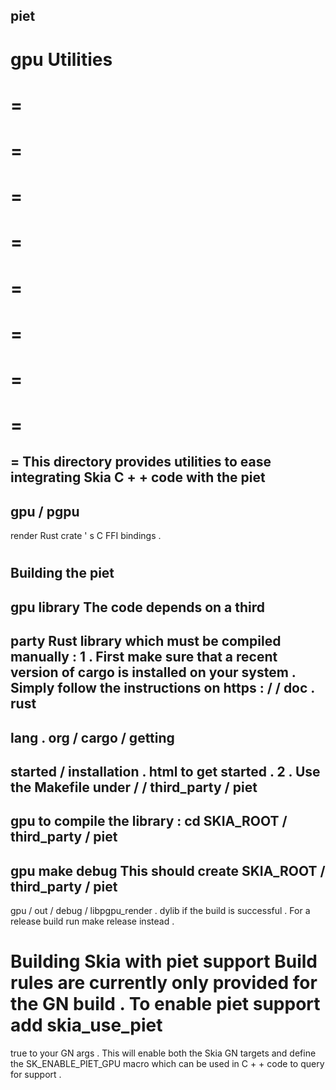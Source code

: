 piet
-
gpu
Utilities
=
=
=
=
=
=
=
=
=
=
=
=
=
=
=
=
=
=
This
directory
provides
utilities
to
ease
integrating
Skia
C
+
+
code
with
the
piet
-
gpu
/
pgpu
-
render
Rust
crate
'
s
C
FFI
bindings
.
#
#
#
Building
the
piet
-
gpu
library
The
code
depends
on
a
third
-
party
Rust
library
which
must
be
compiled
manually
:
1
.
First
make
sure
that
a
recent
version
of
cargo
is
installed
on
your
system
.
Simply
follow
the
instructions
on
https
:
/
/
doc
.
rust
-
lang
.
org
/
cargo
/
getting
-
started
/
installation
.
html
to
get
started
.
2
.
Use
the
Makefile
under
/
/
third_party
/
piet
-
gpu
to
compile
the
library
:
cd
SKIA_ROOT
/
third_party
/
piet
-
gpu
make
debug
This
should
create
SKIA_ROOT
/
third_party
/
piet
-
gpu
/
out
/
debug
/
libpgpu_render
.
dylib
if
the
build
is
successful
.
For
a
release
build
run
make
release
instead
.
#
#
#
Building
Skia
with
piet
support
Build
rules
are
currently
only
provided
for
the
GN
build
.
To
enable
piet
support
add
skia_use_piet
=
true
to
your
GN
args
.
This
will
enable
both
the
Skia
GN
targets
and
define
the
SK_ENABLE_PIET_GPU
macro
which
can
be
used
in
C
+
+
code
to
query
for
support
.
